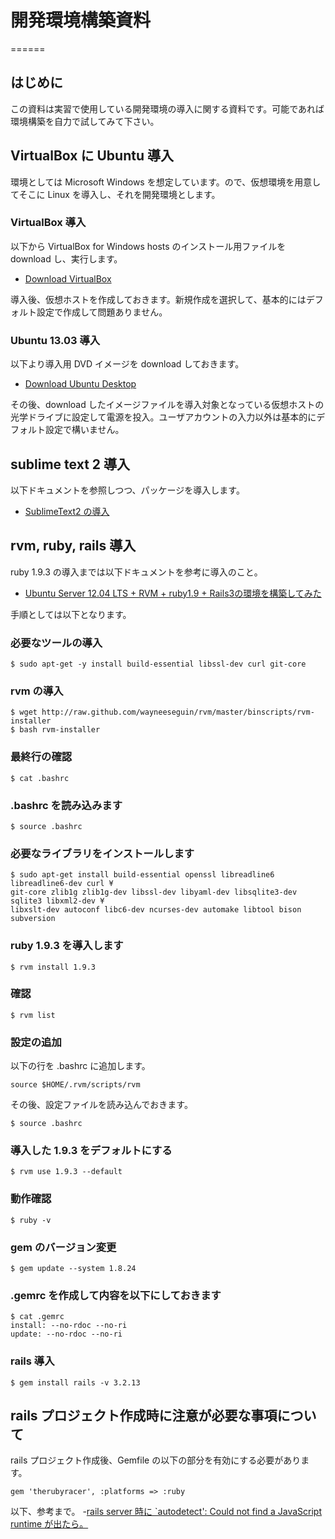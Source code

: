 # 開発環境構築資料
======

## はじめに

この資料は実習で使用している開発環境の導入に関する資料です。可能であれば環境構築を自力で試してみて下さい。

## VirtualBox に Ubuntu 導入

環境としては Microsoft Windows を想定しています。ので、仮想環境を用意してそこに Linux を導入し、それを開発環境とします。

### VirtualBox 導入

以下から VirtualBox for Windows hosts のインストール用ファイルを download し、実行します。
- [Download VirtualBox](https://www.virtualbox.org/wiki/Downloads)

導入後、仮想ホストを作成しておきます。新規作成を選択して、基本的にはデフォルト設定で作成して問題ありません。

### Ubuntu 13.03 導入

以下より導入用 DVD イメージを download しておきます。
- [Download Ubuntu Desktop](http://www.ubuntu.com/download/desktop)

その後、download したイメージファイルを導入対象となっている仮想ホストの光学ドライブに設定して電源を投入。ユーザアカウントの入力以外は基本的にデフォルト設定で構いません。

## sublime text 2 導入

以下ドキュメントを参照しつつ、パッケージを導入します。
- [SublimeText2 の導入](http://blog.lindwurm.biz/2013/04/how-to-install-sublime.html)

## rvm, ruby, rails 導入

ruby 1.9.3 の導入までは以下ドキュメントを参考に導入のこと。
- [Ubuntu Server 12.04 LTS + RVM + ruby1.9 + Rails3の環境を構築してみた](http://blog.opensquare.jp/?p=1667)

手順としては以下となります。

### 必要なツールの導入

    $ sudo apt-get -y install build-essential libssl-dev curl git-core

### rvm の導入

    $ wget http://raw.github.com/wayneeseguin/rvm/master/binscripts/rvm-installer
    $ bash rvm-installer

### 最終行の確認

    $ cat .bashrc

### .bashrc を読み込みます

    $ source .bashrc

### 必要なライブラリをインストールします

    $ sudo apt-get install build-essential openssl libreadline6 libreadline6-dev curl ¥
    git-core zlib1g zlib1g-dev libssl-dev libyaml-dev libsqlite3-dev sqlite3 libxml2-dev ¥
    libxslt-dev autoconf libc6-dev ncurses-dev automake libtool bison subversion

### ruby 1.9.3 を導入します

    $ rvm install 1.9.3

### 確認

    $ rvm list

### 設定の追加

以下の行を .bashrc に追加します。

    source $HOME/.rvm/scripts/rvm

その後、設定ファイルを読み込んでおきます。

    $ source .bashrc

### 導入した 1.9.3 をデフォルトにする

    $ rvm use 1.9.3 --default

### 動作確認

    $ ruby -v

### gem のバージョン変更

    $ gem update --system 1.8.24

### .gemrc を作成して内容を以下にしておきます

    $ cat .gemrc
    install: --no-rdoc --no-ri
    update: --no-rdoc --no-ri

### rails 導入

    $ gem install rails -v 3.2.13

## rails プロジェクト作成時に注意が必要な事項について

rails プロジェクト作成後、Gemfile の以下の部分を有効にする必要があります。

    gem 'therubyracer', :platforms => :ruby

以下、参考まで。
-[rails server 時に `autodetect': Could not find a JavaScript runtime が出たら。](http://kiyotakagoto.hatenablog.com/entry/2013/05/28/235727)
